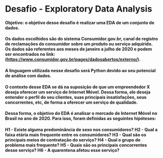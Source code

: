 # Desafio - Exploratory Data Analysis

#### Objetivo: o objetivo desse desafio é realizar uma EDA de um conjunto de dados. 

#### Os dados escolhidos são do sistema Consumidor.gov.br, canal de registro de reclamações do consumidor sobre um produto ou serviço adquirido. Os dados são referentes aos meses de janeiro a julho de 2020 e podem ser encontrados no link: (https://www.consumidor.gov.br/pages/dadosabertos/externo/).
#### A linguagem utilizada nesse desafio será Python devido ao seu potencial de análise com dados.
#### O contexto desse EDA se dá na suposição de que um empreendedor X deseja oferecer um serviço de Internet Móvel. Dessa forma, ele deseja entender o perfil do seu clientes, suas principais insatisfações, seus concorrentes, etc, de forma a oferecer um serviço de qualidade.

#### Dessa forma, o objetivo do EDA é analisar o mercado de Internet Móvel no Brasil no ano de 2020. Para isso, foram definidas as seguintes hipóteses:
#### H1 - Existe alguma predominância de sexo nos consumidores? H2 - Qual a faixa etária mais frequente entre os consumidores? H3 - Qual são os principais meios de contratação do serviço? H4 - Qual o grupo de problema mais frequente? H5 - Quais são os principais concorrentes desse serviço?  H6 - A quarentena afetou esse serviço?

